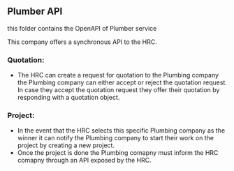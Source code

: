 ## Plumber API

this folder contains the OpenAPI of Plumber service

This company offers a synchronous API to the HRC.

### Quotation:
* The HRC can create a request for quotation to the Plumbing company the Plumbing company can either accept or reject the quotation request. In case they accept the quotation request they offer their quotation by responding with a quotation object. 


### Project:
* In the event that the HRC selects this specific Plumbing company as the winner it can notify the Plumbing company to start their work on the project by creating a new project.
* Once the project is done the Plumbing comapny must inform the HRC comapny through an API exposed by the HRC.